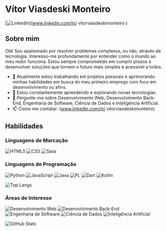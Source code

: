 # Vítor Viasdeski Monteiro

[![LinkedIn](https://img.shields.io/badge/LinkedIn-Connect-blue?style=flat&logo=linkedin)](www.linkedin.com/in/
vitorviasdeskimonteiro
)

## Sobre mim

Olá! Sou apaixonado por resolver problemas complexos, ou não, através da tecnologia. Interesso-me profundamente por entender como o mundo ao meu redor funciona. Estou sempre comprometido em cumprir prazos e desenvolver soluções que tornem o futuro mais simples e acessível a todos.

- 🔭 Atualmente estou trabalhando em projetos pessoais e aprimorando minhas habilidades em busca do meu primeiro emprego com foco em desenvolvimento ou afins.
- 🌱 Estou constantemente aprendendo e explorando novas tecnologias.
- 💬 Pergunte-me sobre Desenvolvimento Web, Desenvolvimento Back-End, Engenharia de Software, Ciência de Dados e Inteligência Artificial.
- 📫 Como me contatar: (www.linkedin.com/in/
vitorviasdeskimonteiro)


## Habilidades

### Linguagens de Marcação
![HTML5](https://img.shields.io/badge/HTML5-E34F26?style=for-the-badge&logo=html5&logoColor=white)
![CSS](https://img.shields.io/badge/CSS--white?style=flat&logo=css3)
![Sass](https://img.shields.io/badge/Sass-000?style=for-the-badge&logo=sass)

### Linguagens de Programação
![Python](https://img.shields.io/badge/python-3670A0?style=for-the-badge&logo=python&logoColor=ffdd54)
![JavaScript](https://img.shields.io/badge/JavaScript-F7DF1E?style=for-the-badge&logo=javascript&logoColor=black)
![Java](https://img.shields.io/badge/java-%23ED8B00.svg?style=for-the-badge&logo=openjdk&logoColor=white)
![PL](https://img.shields.io/badge/PL%2FSQL-FFFFFF?style=for-the-badge&logo=oracle&logoColor=FF0000&labelColor=FFFFFF&color=FF0000)
![Dart](https://img.shields.io/badge/Dart-0175C2?style=for-the-badge&logo=dart&logoColor=white)
![Kotlin](https://img.shields.io/badge/Kotlin-0095D5?&style=for-the-badge&logo=kotlin&logoColor=white)

![Top Langs](https://github-readme-stats-git-masterrstaa-rickstaa.vercel.app/api/top-langs/?username=SEUUSERNAME&layout=compact&bg_color=000&border_color=30A3DC&title_color=E94D5F&text_color=FFF)

### Áreas de Interesse
![Desenvolvimento Web](https://img.shields.io/badge/Desenvolvimento%20Web--yellowgreen?style=flat)
![Desenvolvimento Back-End](https://img.shields.io/badge/Desenvolvimento%20BackEnd--brightgreen?style=flat)
![Engenharia de Software](https://img.shields.io/badge/Engenharia%20de%20Software--blueviolet?style=flat)
![Ciência de Dados](https://img.shields.io/badge/Ci%C3%AAncia%20de%20Dados--blue?style=flat)
![Inteligência Artificial](https://img.shields.io/badge/Intelig%C3%AAncia%20Artificial--red?style=flat)


![GitHub Stats](https://github-readme-stats.vercel.app/api?username=Viasdeski&theme=transparent&bg_color=000&border_color=30A3DC&show_icons=true&icon_color=30A3DC&title_color=E94D5F&text_color=FFF)

